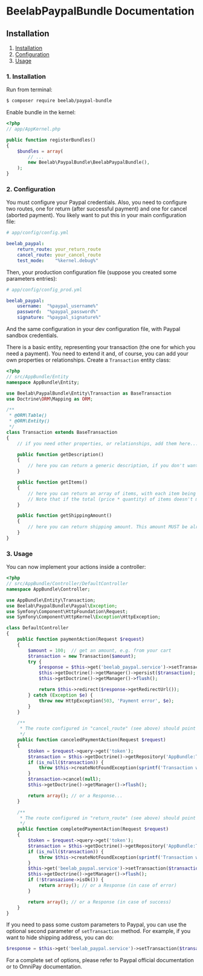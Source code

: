 BeelabPaypalBundle Documentation
================================

## Installation

1. [Installation](#1-installation)
2. [Configuration](#2-configuration)
3. [Usage](#3-usage)

### 1. Installation

Run from terminal:

```bash
$ composer require beelab/paypal-bundle
```

Enable bundle in the kernel:

```php
<?php
// app/AppKernel.php

public function registerBundles()
{
    $bundles = array(
        // ...
        new Beelab\PaypalBundle\BeelabPaypalBundle(),
    );
}
```

### 2. Configuration

You must configure your Paypal credentials. Also, you need to configure two routes, one
for return (after successful payment) and one for cancel (aborted payment).
You likely want to put this in your main configuration file:

```yaml
# app/config/config.yml

beelab_paypal:
    return_route: your_return_route
    cancel_route: your_cancel_route
    test_mode:    "%kernel.debug%"
```

Then, your production configuration file (suppose you created some parameters entries):

```yaml
# app/config/config_prod.yml

beelab_paypal:
    username:  "%paypal_username%"
    password:  "%paypal_password%"
    signature: "%paypal_signature%"
```

And the same configuration in your dev configuration file, with Paypal sandbox credentials.

There is a basic entity, representing your transaction (the one for which you need a payment).
You need to extend it and, of course, you can add your own properties or relationships.
Create a ``Transaction`` entity class:

```php
<?php
// src/AppBundle/Entity
namespace AppBundle\Entity;

use Beelab\PaypalBundle\Entity\Transaction as BaseTransaction
use Doctrine\ORM\Mapping as ORM;

/**
 * @ORM\Table()
 * @ORM\Entity()
 */
class Transaction extends BaseTransaction
{
    // if you need other properties, or relationships, add them here...

    public function getDescription()
    {
        // here you can return a generic description, if you don't want to list items
    }

    public function getItems()
    {
        // here you can return an array of items, with each item being an array of name, quantity, price
        // Note that if the total (price * quantity) of items doesn't match total amount, this won't work
    }

    public function getShippingAmount()
    {
        // here you can return shipping amount. This amount MUST be already in your total amount
    }
}
```

### 3. Usage

You can now implement your actions inside a controller:

```php
<?php
// src/AppBundle/Controller/DefaultController
namespace AppBundle\Controller;

use AppBundle\Entity\Transaction;
use Beelab\PaypalBundle\Paypal\Exception;
use Symfony\Component\HttpFoundation\Request;
use Symfony\Component\HttpKernel\Exception\HttpException;

class DefaultController
{
    public function paymentAction(Request $request)
    {
        $amount = 100;  // get an amount, e.g. from your cart
        $transaction = new Transaction($amount);
        try {
            $response = $this->get('beelab_paypal.service')->setTransaction($transaction)->start();
            $this->getDoctrine()->getManager()->persist($transaction);
            $this->getDoctrine()->getManager()->flush();

            return $this->redirect($response->getRedirectUrl());
        } catch (Exception $e) {
            throw new HttpException(503, 'Payment error', $e);
        }
    }

    /**
     * The route configured in "cancel_route" (see above) should point here
     */
    public function canceledPaymentAction(Request $request)
    {
        $token = $request->query->get('token');
        $transaction = $this->getDoctrine()->getRepository('AppBundle:Transaction')->findOneByToken($token);
        if (is_null($transaction)) {
            throw $this->createNotFoundException(sprintf('Transaction with token %s not found.', $token));
        }
        $transaction->cancel(null);
        $this->getDoctrine()->getManager()->flush();

        return array(); // or a Response...
    }

    /**
     * The route configured in "return_route" (see above) should point here
     */
    public function completedPaymentAction(Request $request)
    {
        $token = $request->query->get('token');
        $transaction = $this->getDoctrine()->getRepository('AppBundle:Transaction')->findOneByToken($token);
        if (is_null($transaction)) {
            throw $this->createNotFoundException(sprintf('Transaction with token %s not found.', $token));
        }
        $this->get('beelab_paypal.service')->setTransaction($transaction)->complete();
        $this->getDoctrine()->getManager()->flush();
        if (!$transazione->isOk()) {
            return array(); // or a Response (in case of error)
        }

        return array(); // or a Response (in case of success)
    }
}
```

If you need to pass some custom parameters to Paypal, you can use the optional second parameter of ``setTransaction``
method. For example, if you want to hide shipping address, you can do:

```php
$response = $this->get('beelab_paypal.service')->setTransaction($transaction, array('noShipping' => 1))->start();
```

For a complete set of options, please refer to Paypal official documentation or to OmniPay documentation.
